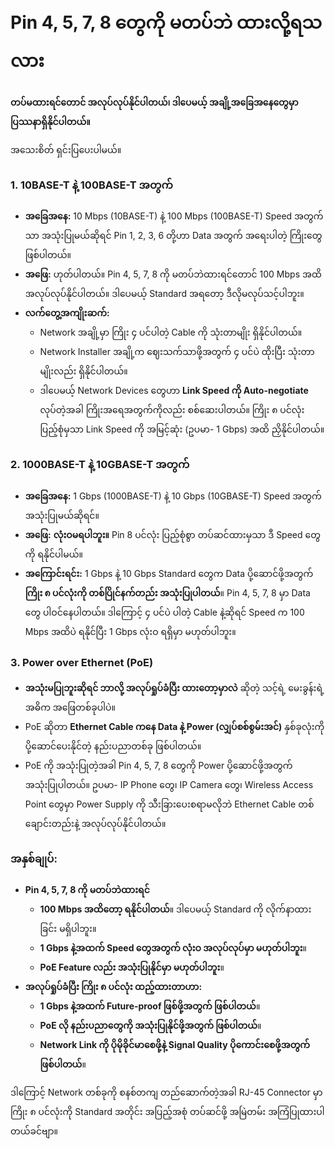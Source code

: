 # Pin 4, 5, 7, 8 တွေကို မတပ်ဘဲ ထားလို့ရသလား

**တပ်မထားရင်တောင် အလုပ်လုပ်နိုင်ပါတယ်၊ ဒါပေမယ့် အချို့အခြေအနေတွေမှာ ပြဿနာရှိနိုင်ပါတယ်။**

အသေးစိတ် ရှင်းပြပေးပါမယ်။

### **1. 10BASE-T နဲ့ 100BASE-T အတွက်**

- **အခြေအနေ:** 10 Mbps (10BASE-T) နဲ့ 100 Mbps (100BASE-T) Speed အတွက်သာ အသုံးပြုမယ်ဆိုရင် Pin 1, 2, 3, 6 တို့ဟာ Data အတွက် အရေးပါတဲ့ ကြိုးတွေဖြစ်ပါတယ်။
- **အဖြေ:** ဟုတ်ပါတယ်။ Pin 4, 5, 7, 8 ကို မတပ်ဘဲထားရင်တောင် 100 Mbps အထိ အလုပ်လုပ်နိုင်ပါတယ်။ ဒါပေမယ့် Standard အရတော့ ဒီလိုမလုပ်သင့်ပါဘူး။
- **လက်တွေ့အကျိုးဆက်:**
  - Network အချို့မှာ ကြိုး ၄ ပင်ပါတဲ့ Cable ကို သုံးတာမျိုး ရှိနိုင်ပါတယ်။
  - Network Installer အချို့က ဈေးသက်သာဖို့အတွက် ၄ ပင်ပဲ ထိုးပြီး သုံးတာမျိုးလည်း ရှိနိုင်ပါတယ်။
  - ဒါပေမယ့် Network Devices တွေဟာ **Link Speed ကို Auto-negotiate** လုပ်တဲ့အခါ ကြိုးအရေအတွက်ကိုလည်း စစ်ဆေးပါတယ်။ ကြိုး ၈ ပင်လုံးပြည့်စုံမှသာ Link Speed ကို အမြင့်ဆုံး (ဥပမာ- 1 Gbps) အထိ ညှိနိုင်ပါတယ်။

### **2. 1000BASE-T နဲ့ 10GBASE-T အတွက်**

- **အခြေအနေ:** 1 Gbps (1000BASE-T) နဲ့ 10 Gbps (10GBASE-T) Speed အတွက် အသုံးပြုမယ်ဆိုရင်။
- **အဖြေ:** **လုံးဝမရပါဘူး။** Pin 8 ပင်လုံး ပြည့်စုံစွာ တပ်ဆင်ထားမှသာ ဒီ Speed တွေကို ရနိုင်ပါမယ်။
- **အကြောင်းရင်း:** 1 Gbps နဲ့ 10 Gbps Standard တွေက Data ပို့ဆောင်ဖို့အတွက် **ကြိုး ၈ ပင်လုံးကို တစ်ပြိုင်နက်တည်း အသုံးပြုပါတယ်**။ Pin 4, 5, 7, 8 မှာ Data တွေ ပါဝင်နေပါတယ်။ ဒါကြောင့် ၄ ပင်ပဲ ပါတဲ့ Cable နဲ့ဆိုရင် Speed က 100 Mbps အထိပဲ ရနိုင်ပြီး 1 Gbps လုံးဝ ရရှိမှာ မဟုတ်ပါဘူး။

### **3. Power over Ethernet (PoE)**

- **အသုံးမပြုဘူးဆိုရင် ဘာလို့ အလုပ်ရှုပ်ခံပြီး ထားတော့မှာလဲ** ဆိုတဲ့ သင့်ရဲ့ မေးခွန်းရဲ့ အဓိက အဖြေတစ်ခုပါပဲ။
- PoE ဆိုတာ **Ethernet Cable ကနေ Data နဲ့ Power (လျှပ်စစ်စွမ်းအင်)** နှစ်ခုလုံးကို ပို့ဆောင်ပေးနိုင်တဲ့ နည်းပညာတစ်ခု ဖြစ်ပါတယ်။
- PoE ကို အသုံးပြုတဲ့အခါ Pin 4, 5, 7, 8 တွေကို Power ပို့ဆောင်ဖို့အတွက် အသုံးပြုပါတယ်။ ဥပမာ- IP Phone တွေ၊ IP Camera တွေ၊ Wireless Access Point တွေမှာ Power Supply ကို သီးခြားပေးစရာမလိုဘဲ Ethernet Cable တစ်ချောင်းတည်းနဲ့ အလုပ်လုပ်နိုင်ပါတယ်။

### **အနှစ်ချုပ်:**

- **Pin 4, 5, 7, 8 ကို မတပ်ဘဲထားရင်**
  - **100 Mbps အထိတော့ ရနိုင်ပါတယ်**။ ဒါပေမယ့် Standard ကို လိုက်နာထားခြင်း မရှိပါဘူး။
  - **1 Gbps နဲ့အထက် Speed တွေအတွက် လုံးဝ အလုပ်လုပ်မှာ မဟုတ်ပါဘူး**။
  - **PoE Feature လည်း အသုံးပြုနိုင်မှာ မဟုတ်ပါဘူး**။
- **အလုပ်ရှုပ်ခံပြီး ကြိုး ၈ ပင်လုံး ထည့်ထားတာဟာ:**
  - **1 Gbps နဲ့အထက် Future-proof ဖြစ်ဖို့အတွက် ဖြစ်ပါတယ်**။
  - **PoE လို နည်းပညာတွေကို အသုံးပြုနိုင်ဖို့အတွက် ဖြစ်ပါတယ်**။
  - **Network Link ကို ပိုမိုခိုင်မာစေဖို့နဲ့ Signal Quality ပိုကောင်းစေဖို့အတွက် ဖြစ်ပါတယ်**။

ဒါကြောင့် Network တစ်ခုကို စနစ်တကျ တည်ဆောက်တဲ့အခါ RJ-45 Connector မှာ ကြိုး ၈ ပင်လုံးကို Standard အတိုင်း အပြည့်အစုံ တပ်ဆင်ဖို့ အမြဲတမ်း အကြံပြုထားပါတယ်ခင်ဗျာ။
